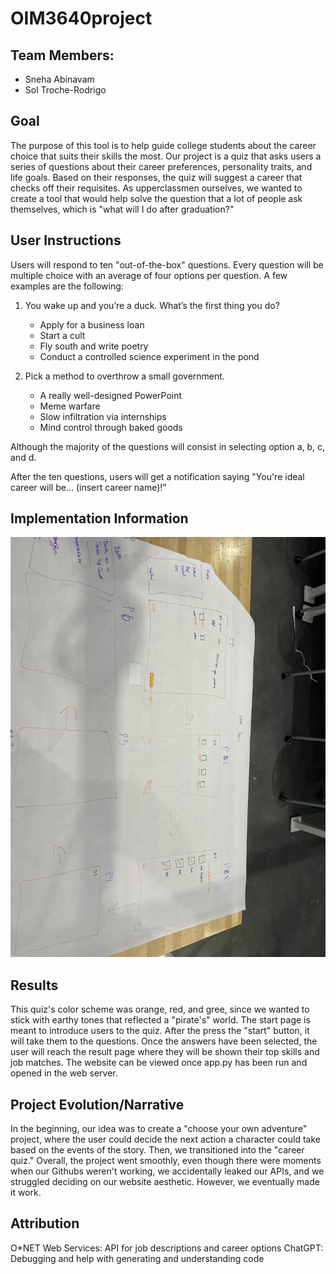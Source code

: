 # OIM3640project

## Team Members:
- Sneha Abinavam
- Sol Troche-Rodrigo

## Goal

The purpose of this tool is to help guide college students about the career choice that suits their skills the most. Our project is a quiz that asks users a series of questions about their career preferences, personality traits, and life goals. Based on their responses, the quiz will suggest a career that checks off their requisites. As upperclassmen ourselves, we wanted to create a tool that would help solve the question that a lot of people ask themselves, which is "what will I do after graduation?"

## User Instructions

Users will respond to ten "out-of-the-box" questions. Every question will be multiple choice with an average of four options per question. A few examples are the following:

  1. You wake up and you’re a duck. What’s the first thing you do?
     - Apply for a business loan
     - Start a cult
     - Fly south and write poetry
     - Conduct a controlled science experiment in the pond

  3. Pick a method to overthrow a small government.
     - A really well-designed PowerPoint
     - Meme warfare
     - Slow infiltration via internships
     - Mind control through baked goods

Although the majority of the questions will consist in selecting option a, b, c, and d.

After the ten questions, users will get a notification saying "You're ideal career will be... (insert career name)!"

## Implementation Information

![Quiz Layout](images/quiz-layout.jpeg)

## Results

This quiz's color scheme was orange, red, and gree, since we wanted to stick with earthy tones that reflected a "pirate's" world. The start page is meant to introduce users to the quiz. After the press the "start" button, it will take them to the questions. Once the answers have been selected, the user will reach the result page where they will be shown their top skills and job matches. The website can be viewed once app.py has been run and opened in the web server. 

## Project Evolution/Narrative

In the beginning, our idea was to create a "choose your own adventure" project, where the user could decide the next action a character could take based on the events of the story. Then, we transitioned into the "career quiz." Overall, the project went smoothly, even though there were moments when our Githubs weren't working, we accidentally leaked our APIs, and we struggled deciding on our website aesthetic. However, we eventually made it work. 

## Attribution

O*NET Web Services: API for job descriptions and career options
ChatGPT: Debugging and help with generating and understanding code



